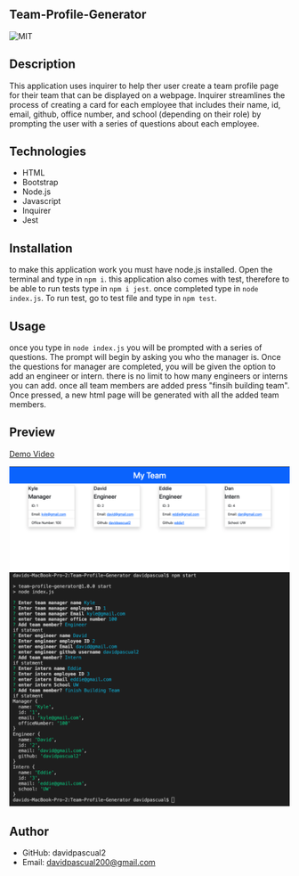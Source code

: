 ## Team-Profile-Generator
![MIT](https://img.shields.io/badge/license-MIT-yellowg)

## Description
This application uses inquirer to help ther user create a team profile page for their team that can be displayed on a webpage. Inquirer streamlines the process of creating a card for each employee that includes their name, id, email, github, office number, and school (depending on their role) by prompting the user with a series of questions about each employee. 

## Technologies
* HTML
* Bootstrap
* Node.js
* Javascript
* Inquirer
* Jest

## Installation
to make this application work you must have node.js installed. Open the terminal and type in `npm i`. this application also comes with test, therefore to be able to run tests type in `npm i jest`. once completed type in `node index.js`. To run test, go to test file and type in `npm test`.

## Usage
once you type in `node index.js` you will be prompted with a series of questions. The prompt will begin by asking you who the manager is. Once the questions for manager are completed, you will be given the option to add an engineer or intern. there is no limit to how many engineers or interns you can add. once all team members are added press "finsih building team". Once pressed, a new html page will be generated with all the added team members. 

## Preview
[Demo Video](https://youtu.be/BojFRp64BUQ)

![screenshot 1](./assets/Screen%20Shot%202022-08-28%20at%203.30.20%20PM.png)
![screenshot 2](./assets/Screen%20Shot%202022-08-28%20at%203.58.04%20PM.png)

## Author
- GitHub: davidpascual2
- Email: davidpascual200@gmail.com


